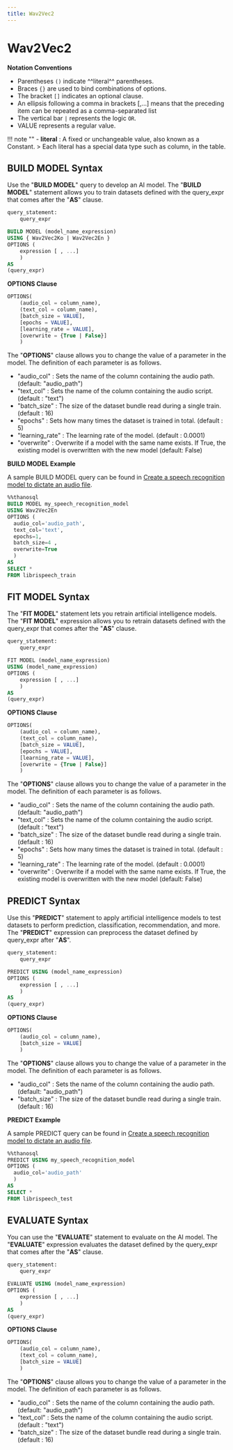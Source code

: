 ```yaml
---
title: Wav2Vec2
---
```


# __Wav2Vec2__

__Notation Conventions__

- Parentheses `()` indicate ^^literal^^ parentheses.
- Braces `{}` are used to bind combinations of options.
- The bracket `[]` indicates an optional clause.
- An ellipsis following a comma in brackets [,...] means that the preceding item can be repeated as a comma-separated list
- The vertical bar `|` represents the logic `OR`.
- VALUE represents a regular value.

!!! note ""
    - __literal__ : A fixed or unchangeable value, also known as a Constant.
    > Each literal has a special data type such as column, in the table.


## __BUILD MODEL Syntax__

Use the "__BUILD MODEL__" query to develop an AI model.
The "__BUILD MODEL__" statement allows you to train datasets defined with the query_expr that comes after the "__AS__" clause.

```sql
query_statement:
    query_expr

BUILD MODEL (model_name_expression)
USING { Wav2Vec2Ko | Wav2Vec2En }
OPTIONS (
    expression [ , ...]
    )
AS
(query_expr)
```

__OPTIONS Clause__

```sql
OPTIONS(
    (audio_col = column_name),
    (text_col = column_name),
    [batch_size = VALUE],
    [epochs = VALUE],
    [learning_rate = VALUE],
    [overwrite = {True | False}]
    )
```

The "__OPTIONS__" clause allows you to change the value of a parameter in the model. The definition of each parameter is as follows.

- "audio_col" : Sets the name of the column containing the audio path. (default: "audio_path")
- "text_col" : Sets the name of the column containing the audio script. (default : "text")
- "batch_size" : The size of the dataset bundle read during a single train. (default : 16)
- "epochs" : Sets how many times the dataset is trained in total. (default : 5)
- "learning_rate" : The learning rate of the model. (default : 0.0001)
- "overwrite" : Overwrite if a model with the same name exists. If True, the existing model is overwritten with the new model (default: False)

__BUILD MODEL Example__

A sample BUILD MODEL query can be found in [Create a speech recognition model to dictate an audio file](/en/tutorials/thanosql_ml/audio_recognition/speech_recognition/).

```sql
%%thanosql
BUILD MODEL my_speech_recognition_model
USING Wav2Vec2En
OPTIONS (
  audio_col='audio_path',
  text_col='text',
  epochs=1,
  batch_size=4 ,
  overwrite=True
  )
AS
SELECT *
FROM librispeech_train
```

## __FIT MODEL Syntax__

The "__FIT MODEL__" statement lets you retrain artificial intelligence models. The "__FIT MODEL__" expression allows you to retrain datasets defined with the query_expr that comes after the "__AS__" clause.

```sql
query_statement:
    query_expr

FIT MODEL (model_name_expression)
USING (model_name_expression)
OPTIONS (
    expression [ , ...]
    )
AS
(query_expr)
```

__OPTIONS Clause__

```sql
OPTIONS(
    (audio_col = column_name),
    (text_col = column_name),
    [batch_size = VALUE],
    [epochs = VALUE],
    [learning_rate = VALUE],
    [overwrite = {True | False}]
    )
```

The "__OPTIONS__" clause allows you to change the value of a parameter in the model. The definition of each parameter is as follows.

- "audio_col" : Sets the name of the column containing the audio path. (default: "audio_path")
- "text_col" : Sets the name of the column containing the audio script. (default : "text")
- "batch_size" : The size of the dataset bundle read during a single train. (default : 16)
- "epochs" : Sets how many times the dataset is trained in total. (default : 5)
- "learning_rate" : The learning rate of the model. (default : 0.0001)
- "overwrite" : Overwrite if a model with the same name exists. If True, the existing model is overwritten with the new model (default: False)


## __PREDICT Syntax__

Use this "__PREDICT__" statement to apply artificial intelligence models to test datasets to perform prediction, classification, recommendation, and more. The "__PREDICT__" expression can preprocess the dataset defined by query_expr after "__AS__".

```sql
query_statement:
    query_expr

PREDICT USING (model_name_expression)
OPTIONS (
    expression [ , ...]
    )
AS
(query_expr)
```

__OPTIONS Clause__

```sql
OPTIONS(
    (audio_col = column_name),
    [batch_size = VALUE]
    )
```

The "__OPTIONS__" clause allows you to change the value of a parameter in the model. The definition of each parameter is as follows.

- "audio_col" : Sets the name of the column containing the audio path. (default: "audio_path")
- "batch_size" : The size of the dataset bundle read during a single train. (default : 16)

__PREDICT Example__

A sample PREDICT query can be found in [Create a speech recognition model to dictate an audio file](/en/tutorials/thanosql_ml/audio_recognition/speech_recognition/).

```sql
%%thanosql
PREDICT USING my_speech_recognition_model
OPTIONS (
  audio_col='audio_path'
  )
AS
SELECT *
FROM librispeech_test
```

## __EVALUATE Syntax__

You can use the "__EVALUATE__" statement to evaluate on the AI model. The "__EVALUATE__" expression evaluates the dataset defined by the query_expr that comes after the "__AS__" clause.

```sql
query_statement:
    query_expr

EVALUATE USING (model_name_expression)
OPTIONS (
    expression [ , ...]
    )
AS
(query_expr)
```

__OPTIONS Clause__

```sql
OPTIONS(
    (audio_col = column_name),
    (text_col = column_name),
    [batch_size = VALUE]
    )
```

The "__OPTIONS__" clause allows you to change the value of a parameter in the model. The definition of each parameter is as follows.

- "audio_col" : Sets the name of the column containing the audio path. (default: "audio_path")
- "text_col" : Sets the name of the column containing the audio script. (default : "text")
- "batch_size" : The size of the dataset bundle read during a single train. (default : 16)
